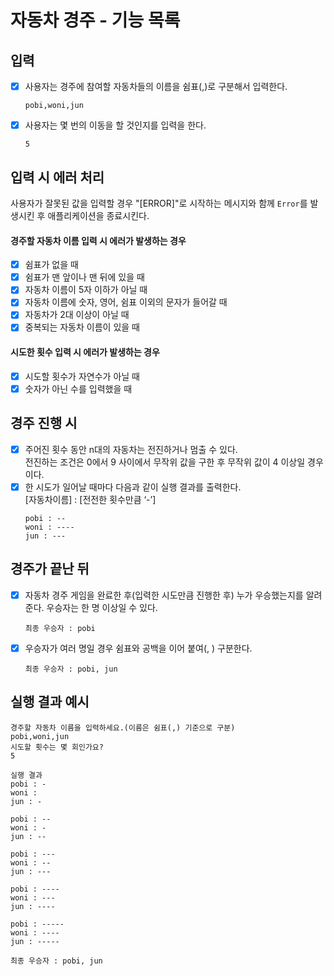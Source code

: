 # 자동차 경주 - 기능 목록

## 입력

- [x] 사용자는 경주에 참여할 자동차들의 이름을 쉼표(,)로 구분해서 입력한다.
  ```
  pobi,woni,jun
  ```
- [x] 사용자는 몇 번의 이동을 할 것인지를 입력을 한다.
  ```
  5
  ```

## 입력 시 에러 처리

사용자가 잘못된 값을 입력할 경우 "[ERROR]"로 시작하는 메시지와 함께 `Error`를 발생시킨 후 애플리케이션을 종료시킨다.

#### 경주할 자동차 이름 입력 시 에러가 발생하는 경우

- [x] 쉼표가 없을 때
- [x] 쉼표가 맨 앞이나 맨 뒤에 있을 때
- [x] 자동차 이름이 5자 이하가 아닐 때
- [x] 자동차 이름에 숫자, 영어, 쉼표 이외의 문자가 들어갈 때
- [x] 자동차가 2대 이상이 아닐 때
- [x] 중복되는 자동차 이름이 있을 때

#### 시도한 횟수 입력 시 에러가 발생하는 경우

- [x] 시도할 횟수가 자연수가 아닐 때
- [x] 숫자가 아닌 수를 입력했을 때

## 경주 진행 시

- [x] 주어진 횟수 동안 n대의 자동차는 전진하거나 멈출 수 있다.  
       전진하는 조건은 0에서 9 사이에서 무작위 값을 구한 후 무작위 값이 4 이상일 경우이다.
- [x] 한 시도가 일어날 때마다 다음과 같이 실행 결과를 출력한다.  
       [자동차이름] : [전전한 횟수만큼 ‘-’]
  ```
  pobi : --
  woni : ----
  jun : ---
  ```

## 경주가 끝난 뒤

- [x] 자동차 경주 게임을 완료한 후(입력한 시도만큼 진행한 후) 누가 우승했는지를 알려준다. 우승자는 한 명 이상일 수 있다.
  ```
  최종 우승자 : pobi
  ```
- [x] 우승자가 여러 명일 경우 쉼표와 공백을 이어 붙여(, ) 구분한다.
  ```
  최종 우승자 : pobi, jun
  ```

## **실행 결과 예시**

```
경주할 자동차 이름을 입력하세요.(이름은 쉼표(,) 기준으로 구분)
pobi,woni,jun
시도할 횟수는 몇 회인가요?
5

실행 결과
pobi : -
woni :
jun : -

pobi : --
woni : -
jun : --

pobi : ---
woni : --
jun : ---

pobi : ----
woni : ---
jun : ----

pobi : -----
woni : ----
jun : -----

최종 우승자 : pobi, jun
```
